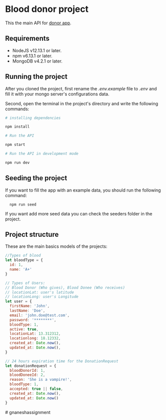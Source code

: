 # Blood donor project

This the main API for [donor app](https://github.com/gaperaltav/donor-app).

## Requirements
* NodeJS v12.13.1 or later.
* npm v6.13.1 or later.
* MongoDB v4.2.1 or later.

## Running the project

After you cloned the project, first rename the *.env.example* file to *.env* and fill it with your mongo server's configurations data. 

Second, open the terminal in the project's  directory and write the following commands:

```sh
# installing dependencies

npm install

# Run the API

npm start

# Run the API in development mode 

npm run dev
```

## Seeding the project

If you want to fill the app with an example data, you should run the following command:

```terminal
  npm run seed
```

If you want add more seed data you can check the seeders folder in the project.

## Project structure

These are the main basics models of the projects:

```js
//Types of blood
let bloodType = {
  id: 1,
  name: 'A+'  
}

// Types of Users:
// Blood Donor (Who gives), Blood Donee (Who receives)
// locationLat: user's latitude
// locationLong: user's Longitude
let user = {
  firstName: 'John',
  lastName: 'Doe',
  email: 'john.doe@test.com',
  password: '********',
  bloodType: 1,
  active: true,
  locationLat: 13.312312, 
  locationlong: 18.12332, 
  created_at: Date.now(),
  updated_at: Date.now(), 
}

// 24 hours expiration time for the DonationRequest
let donationRequest = {
  bloodDonorId: 1, 
  bloodDoneeId: 2, 
  reason: 'She is a vampire!',
  bloodType: 1,
  accepted: true || false,
  created_at: Date.now(),
  updated_at: Date.now()
}
```
#   g n a n e s h a s s i g n m e n t  
 